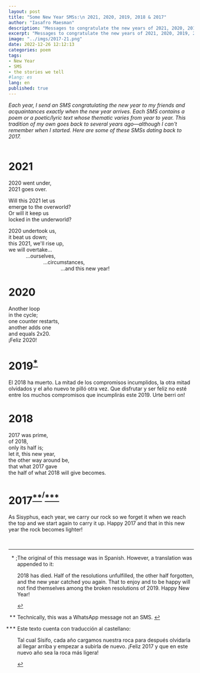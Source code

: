 ```yaml
---
layout: post
title: "Some New Year SMSs:\n 2021, 2020, 2019, 2018 & 2017"
author: "Iasafro Maesman"
description: "Messages to congratulate the new years of 2021, 2020, 2019, 2018 and 2017."
excerpt: "Messages to congratulate the new years of 2021, 2020, 2019, 2018 and 2017."
image: "../imgs/2017-21.png"
date: 2022-12-26 12:12:13
categories: poem
tags:
- New Year
- SMS
- the stories we tell
#lang: es
lang: en
published: true
---
```


<div class="jumbotron abstract" style="font-style: italic;">
Each year, I send an SMS congratulating the new year to my friends and acquaintances exactly when the new year arrives. Each SMS contains a poem or a poetic/lyric text whose thematic varies from year to year. This tradition of my own goes back to several years ago—although I can't remember when I started. Here are some of these SMSs dating back to 2017.
</div>
<br/>

# 2021

2020 went under,  
2021 goes over.

Will this 2021 let us  
emerge to the overworld?  
Or will it keep us  
locked in the underworld?

2020 undertook us,  
it beat us down;  
this 2021, we'll rise up,  
we will overtake...  
&nbsp;&nbsp;&nbsp;&nbsp;&nbsp;&nbsp;&nbsp;&nbsp;&nbsp;&nbsp;&nbsp;&nbsp;...ourselves,  
&nbsp;&nbsp;&nbsp;&nbsp;&nbsp;&nbsp;&nbsp;&nbsp;&nbsp;&nbsp;&nbsp;&nbsp;&nbsp;&nbsp;&nbsp;&nbsp;&nbsp;&nbsp;&nbsp;&nbsp;&nbsp;&nbsp;&nbsp;&nbsp;...circumstances,  
&nbsp;&nbsp;&nbsp;&nbsp;&nbsp;&nbsp;&nbsp;&nbsp;&nbsp;&nbsp;&nbsp;&nbsp;&nbsp;&nbsp;&nbsp;&nbsp;&nbsp;&nbsp;&nbsp;&nbsp;&nbsp;&nbsp;&nbsp;&nbsp;&nbsp;&nbsp;&nbsp;&nbsp;&nbsp;&nbsp;&nbsp;&nbsp;&nbsp;&nbsp;&nbsp;&nbsp;...and this new year!

# 2020

Another loop  
in the cycle;  
one counter restarts,  
another adds one  
and equals 2x20.  
¡Feliz 2020!

# 2019<sup id="fnref:1"><a href="#fn:1" class="footnote-ref" role="doc-noteref">\*</a></sup>

El 2018 ha muerto. La mitad de los compromisos incumplidos, la otra mitad olvidados y el año nuevo te pilló otra vez. Que disfrutar y ser feliz no esté entre los muchos compromisos que incumplirás este 2019. Urte berri on!

# 2018

2017 was prime,  
of 2018,  
only its half is;  
let it, this new year,  
the other way around be,  
that what 2017 gave  
the half of what 2018 will give becomes.

# 2017<sup id="fnref:2"><a href="#fn:2" class="footnote-ref" role="doc-noteref">\*\*</a><sup>/</sup><a href="#fn:3" class="footnote-ref" role="doc-noteref">\*\*\*</a></sup>

As Sisyphus, each year, we carry our rock so we forget it when we reach the top and we start again to carry it up. Happy 2017 and that in this new year the rock becomes lighter!

<br/>

***
<div class="footnotes" role="doc-endnotes">
<ol>

<li id="fn:1" role="doc-endnote" style="list-style-type:'\* ;">
<p>The original of this message was in Spanish. However, a translation was appended to it:</p>
<p>2018 has died. Half of the resolutions unfulfilled, the other half forgotten, and the new year catched you again. That to enjoy and to be happy will not find themselves among the broken resolutions of 2019. Happy New Year!</p>
<p><a href="#fnref:1" class="footnote-backref" role="doc-backlink">&#8617;</a></p>
</li>

<li id="fn:2" role="doc-endnote" style="list-style-type:'\*\* ';">
<p>Technically, this was a WhatsApp message not an SMS.
<a href="#fnref:2" class="footnote-backref" role="doc-backlink">&#8617;</a></p>
</li>

<li id="fn:3" role="doc-endnote" style="list-style-type:'\*\*\* ';">
<p>Este texto cuenta con traducción al castellano:</p>
<p>Tal cual Sísifo, cada año cargamos nuestra roca para después olvidarla al llegar arriba y empezar a subirla de nuevo. ¡Feliz 2017 y que en este nuevo año sea la roca m&aacute;s ligera!</p>
<p><a href="#fnref:2" class="footnote-backref" role="doc-backlink">&#8617;</a></p>
</li>


</ol>
</div>
